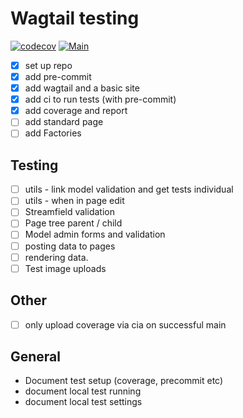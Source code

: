# Wagtail testing

[![codecov](https://codecov.io/gh/kevinhowbrook/wagtail_testing/branch/main/graph/badge.svg?token=L1OJRHR09R)](https://codecov.io/gh/kevinhowbrook/wagtail_testing) [![Main](https://github.com/kevinhowbrook/wagtail_testing/actions/workflows/main.yml/badge.svg)](https://github.com/kevinhowbrook/wagtail_testing/actions/workflows/main.yml)

- [x] set up repo
- [x] add pre-commit
- [x] add wagtail and a basic site
- [x] add ci to run tests (with pre-commit)
- [x] add coverage and report
- [ ] add standard page
- [ ] add Factories

## Testing

- [ ] utils - link model validation and get tests individual
- [ ] utils - when in page edit
- [ ] Streamfield validation
- [ ] Page tree parent / child
- [ ] Model admin forms and validation
- [ ] posting data to pages
- [ ] rendering data.
- [ ] Test image uploads

## Other

- [ ] only upload coverage via cia on successful main

## General

- Document test setup (coverage, precommit etc)
- document local test running
- document local test settings
